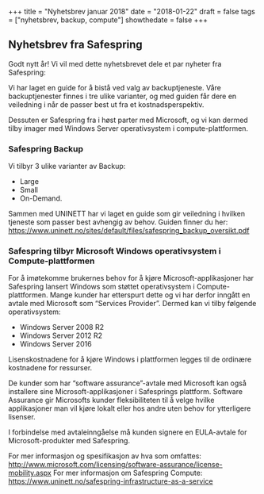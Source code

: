 +++
title = "Nyhetsbrev januar 2018"
date = "2018-01-22"
draft = false
tags = ["nyhetsbrev, backup, compute"]
showthedate = false
+++

## Nyhetsbrev fra Safespring

Godt nytt år! Vi vil med dette nyhetsbrevet dele et par nyheter fra Safespring: 

Vi har laget en guide for å bistå ved valg av backuptjeneste. Våre backuptjenester finnes i tre ulike varianter, og med guiden får dere en veiledning i når de passer best ut fra et kostnadsperspektiv. 

Dessuten er Safespring fra i høst parter med Microsoft,
og vi kan dermed tilby imager med Windows Server operativsystem i 
compute-plattformen.
 
### Safespring Backup

Vi tilbyr 3 ulike varianter av Backup: 

* Large
* Small 
* On-Demand. 

Sammen med UNINETT har vi laget en guide som gir veiledning i hvilken tjeneste som passer best avhengig av behov.
Guiden finner du her:
https://www.uninett.no/sites/default/files/safespring_backup_oversikt.pdf
 
### Safespring tilbyr Microsoft Windows operativsystem i Compute-plattformen
 
For å imøtekomme brukernes behov for å kjøre Microsoft-applikasjoner har Safespring lansert Windows som støttet operativsystem i Compute-plattformen.
Mange kunder har etterspurt dette og vi har derfor inngått en avtale med Microsoft som “Services Provider”. Dermed kan vi tilby følgende operativsystem:

* Windows Server 2008 R2
* Windows Server 2012 R2
* Windows Server 2016

Lisenskostnadene for å kjøre Windows i plattformen legges til de ordinære kostnadene for ressurser.

De kunder som har “software assurance”-avtale med Microsoft kan også installere sine Microsoft-applikasjoner i Safesprings plattform. Software Assurance gir Microsofts kunder fleksibiliteten til å velge hvilke applikasjoner man vil kjøre lokalt eller hos andre uten behov for ytterligere lisenser.

I forbindelse med avtaleinngåelse må kunden signere en EULA-avtale for Microsoft-produkter med Safespring.

For mer informasjon og spesifikasjon av hva som omfattes: http://www.microsoft.com/licensing/software-assurance/license-mobility.aspx
For mer informasjon om Safespring Compute: https://www.uninett.no/safespring-infrastructure-as-a-service
